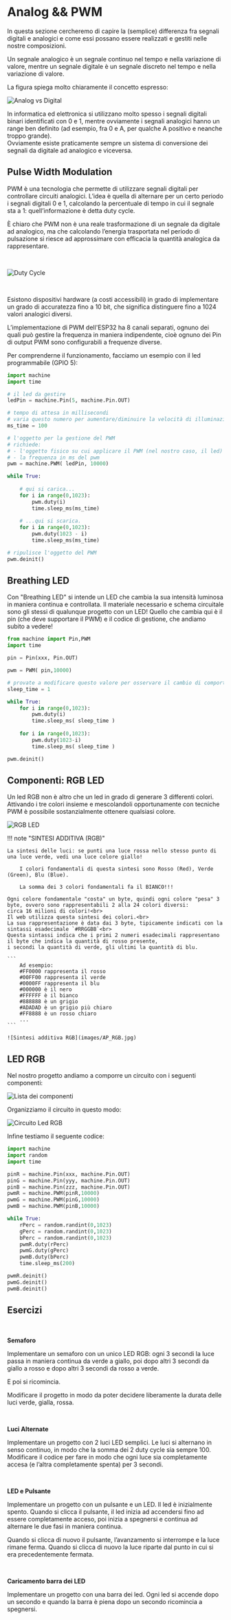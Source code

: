 # Analog && PWM


In questa sezione cercheremo di capire la (semplice) differenza fra segnali digitali e analogici e come essi possano essere realizzati 
e gestiti nelle nostre composizioni.

Un segnale analogico è un segnale continuo nel tempo e nella variazione di valore, mentre un segnale digitale è un segnale discreto 
nel tempo e nella variazione di valore.

La figura spiega molto chiaramente il concetto espresso:


![Analog vs Digital](images/AP_Analog_vs_Digital.jpg)


In informatica ed elettronica si utilizzano molto spesso i segnali digitali binari identificati con 0 e 1, mentre ovviamente i segnali 
analogici hanno un range ben definito (ad esempio, fra 0 e A, per qualche A positivo e neanche troppo grande).<br>
Ovviamente esiste praticamente sempre un sistema di conversione dei segnali da digitale ad analogico e viceversa.



## Pulse Width Modulation

PWM è una tecnologia che permette di utilizzare segnali digitali per controllare circuiti analogici. L’idea è quella di alternare 
per un certo periodo i segnali digitali 0 e 1, calcolando la percentuale di tempo in cui il segnale sta a 1: quell’informazione è detta duty cycle.

È chiaro che PWM non è una reale trasformazione di un segnale da digitale ad analogico, ma che calcolando l’energia trasportata 
nel periodo di pulsazione si riesce ad approssimare con efficacia la quantità analogica da rappresentare.

<br>

![Duty Cycle](images/AP_duty_cycle.jpg)

<br>

Esistono dispositivi hardware (a costi accessibili) in grado di implementare un grado di accuratezza fino a 10 bit, 
che significa distinguere fino a 1024 valori analogici diversi.

L’implementazione di PWM dell'ESP32 ha 8 canali separati, ognuno dei quali può gestire la frequenza in maniera indipendente, cioè ognuno dei Pin di output PWM sono configurabili a frequenze diverse.

Per comprenderne il funzionamento, facciamo un esempio con il led programmabile (GPIO 5):

``` py
import machine
import time

# il led da gestire 
ledPin = machine.Pin(5, machine.Pin.OUT)

# tempo di attesa in millisecondi 
# varia questo numero per aumentare/diminuire la velocità di illuminazione del led
ms_time = 100

# l'oggetto per la gestione del PWM
# richiede:
# - l'oggetto fisico su cui applicare il PWM (nel nostro caso, il led)
# - la frequenza in ms del pwm
pwm = machine.PWM( ledPin, 10000)

while True:
    
    # qui si carica...
    for i in range(0,1023):
        pwm.duty(i)
        time.sleep_ms(ms_time)
    
    # ...qui si scarica.
    for i in range(0,1023):
        pwm.duty(1023 - i)
        time.sleep_ms(ms_time)

# ripulisce l'oggetto del PWM
pwm.deinit()
```


<!-- ################################################################################# -->
## Breathing LED

Con "Breathing LED" si intende un LED che cambia la sua intensità luminosa in maniera continua e controllata.
Il materiale necessario e schema circuitale sono gli stessi di qualunque progetto con un LED! Quello che cambia qui è il pin (che deve supportare il PWM) 
e il codice di gestione, che andiamo subito a vedere!


``` py
from machine import Pin,PWM
import time

pin = Pin(xxx, Pin.OUT)

pwm = PWM( pin,10000)

# provate a modificare questo valore per osservare il cambio di comportamento
sleep_time = 1

while True:
    for i in range(0,1023):
        pwm.duty(i)
        time.sleep_ms( sleep_time )
        
    for i in range(0,1023):
        pwm.duty(1023-i)
        time.sleep_ms( sleep_time )  

pwm.deinit()


```



<!-- ################################################################################# -->
## Componenti: RGB LED


Un led RGB non è altro che un led in grado di generare 3 differenti colori. Attivando i tre colori insieme e mescolandoli 
opportunamente con tecniche PWM è possibile sostanzialmente ottenere qualsiasi colore.


![RGB LED](images/AP_RGB_LED.jpg)


!!! note "SINTESI ADDITIVA (RGB)"

    La sintesi delle luci: se punti una luce rossa nello stesso punto di una luce verde, vedi una luce colore giallo!

        I colori fondamentali di questa sintesi sono Rosso (Red), Verde (Green), Blu (Blue).

        La somma dei 3 colori fondamentali fa il BIANCO!!!

    Ogni colore fondamentale "costa" un byte, quindi ogni colore "pesa" 3 byte, ovvero sono rappresentabili 2 alla 24 colori diversi: 
    circa 16 milioni di colori!<br>
    Il web utilizza questa sintesi dei colori.<br>
    La sua rappresentazione è data dai 3 byte, tipicamente indicati con la sintassi esadecimale `#RRGGBB`<br>
    Questa sintassi indica che i primi 2 numeri esadecimali rappresentano il byte che indica la quantità di rosso presente, 
    i secondi la quantità di verde, gli ultimi la quantità di blu.

    ``` 
        Ad esempio:
        #FF0000 rappresenta il rosso
        #00FF00 rappresenta il verde
        #0000FF rappresenta il blu
        #000000 è il nero
        #FFFFFF è il bianco
        #888888 è un grigio
        #ADADAD è un grigio più chiaro
        #FF8888 è un rosso chiaro
        ...
    ```
    
    ![Sintesi additiva RGB](images/AP_RGB.jpg)




<!-- ################################################################################# -->
## LED RGB

Nel nostro progetto andiamo a comporre un circuito con i seguenti componenti:

![Lista dei componenti](projects/RGBLED_material.png)

Organizziamo il circuito in questo modo:

![Circuito Led RGB](projects/RGBLED_schema.png)

Infine testiamo il seguente codice:


``` py
import machine
import random
import time

pinR = machine.Pin(xxx, machine.Pin.OUT)
pinG = machine.Pin(yyy, machine.Pin.OUT)
pinB = machine.Pin(zzz, machine.Pin.OUT)
pwmR = machine.PWM(pinR,10000)
pwmG = machine.PWM(pinG,10000)
pwmB = machine.PWM(pinB,10000)

while True:
    rPerc = random.randint(0,1023)
    gPerc = random.randint(0,1023)
    bPerc = random.randint(0,1023)
    pwmR.duty(rPerc)
    pwmG.duty(gPerc)
    pwmB.duty(bPerc)
    time.sleep_ms(200)

pwmR.deinit()
pwmG.deinit()
pwmB.deinit()
```


<!-- ################################################################################# -->
## Esercizi

<br>

**Semaforo**

Implementare un semaforo con un unico LED RGB: ogni 3 secondi la luce passa in maniera continua  da verde a giallo, 
poi dopo altri 3 secondi da giallo a rosso e dopo altri 3 secondi da rosso a verde.

E poi si ricomincia.

Modificare il progetto in modo da poter decidere liberamente la durata delle luci verde, gialla, rossa.

<br>

**Luci Alternate**

Implementare un progetto con 2 luci LED semplici. Le luci si alternano in senso continuo, in modo che la somma dei 2 duty cycle sia sempre 100.<br>
Modificare il codice per fare in modo che ogni luce sia completamente accesa (e l’altra completamente spenta) per 3 secondi.

<br>

**LED e Pulsante**

Implementare un progetto con un pulsante e un LED. Il led è inizialmente spento. Quando si clicca il pulsante, il led inizia ad accendersi 
fino ad essere completamente acceso, poi inizia a spegnersi e continua ad alternare le due fasi in maniera continua.

Quando si clicca di nuovo il pulsante, l’avanzamento si interrompe e la luce rimane ferma. Quando si clicca di nuovo la luce riparte dal punto 
in cui si era precedentemente fermata.

<br>

**Caricamento barra dei LED**

Implementare un progetto con una barra dei led. Ogni led si accende dopo un secondo e quando la barra è piena dopo un secondo 
ricomincia a spegnersi.


<br>
<br>
<br>

